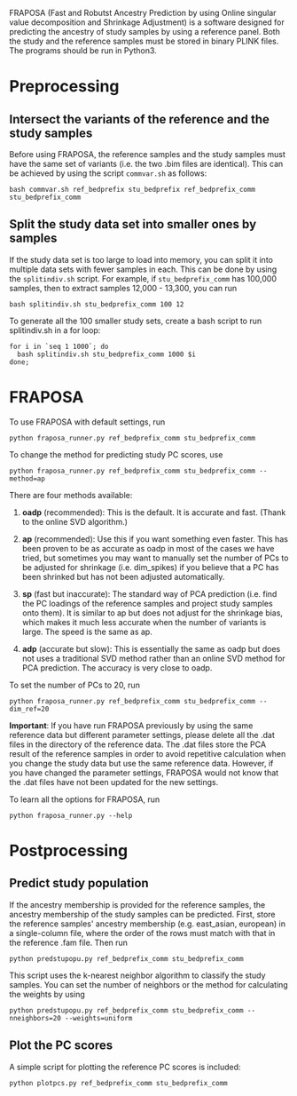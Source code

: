FRAPOSA (Fast and Robutst Ancestry Prediction by using Online singular value decomposition and Shrinkage Adjustment) is a software designed for predicting the ancestry of study samples by using a reference panel.
Both the study and the reference samples must be stored in binary PLINK files.
The programs should be run in Python3.

# Preprocessing

## Intersect the variants of the reference and the study samples

Before using FRAPOSA,
the reference samples and the study samples must have the same set of variants
(i.e. the two .bim files are identical).
This can be achieved by using the script `commvar.sh` as follows:
```
bash commvar.sh ref_bedprefix stu_bedprefix ref_bedprefix_comm stu_bedprefix_comm
```

## Split the study data set into smaller ones by samples 

If the study data set is too large to load into memory,
you can split it into multiple data sets with fewer samples in each.
This can be done by using the `splitindiv.sh` script.
For example, if `stu_bedprefix_comm` has 100,000 samples,
then to extract samples 12,000 - 13,300, you can run
```
bash splitindiv.sh stu_bedprefix_comm 100 12
```
To generate all the 100 smaller study sets, create a bash script to run splitindiv.sh in a for loop:
```
for i in `seq 1 1000`; do
  bash splitindiv.sh stu_bedprefix_comm 1000 $i
done;
```

# FRAPOSA

To use FRAPOSA with default settings, run
```
python fraposa_runner.py ref_bedprefix_comm stu_bedprefix_comm
```


To change the method for predicting study PC scores, use
```
python fraposa_runner.py ref_bedprefix_comm stu_bedprefix_comm --method=ap

```
There are four methods available:
1. **oadp** (recommended):
This is the default. It is accurate and fast. (Thank to the online SVD algorithm.)

2. **ap** (recommended):
Use this if you want something even faster.
This has been proven to be as accurate as oadp in most of the cases we have tried,
but sometimes you may want to manually set the number of PCs to be adjusted for shrinkage (i.e. dim_spikes)
if you believe that a PC has been shrinked but has not been adjusted automatically.

3. **sp** (fast but inaccurate):
The standard way of PCA prediction (i.e. find the PC loadings of the reference samples and project study samples onto them).
It is similar to ap but does not adjust for the shrinkage bias, which makes it much less accurate when the number of variants is large.
The speed is the same as ap.

4. **adp** (accurate but slow):
This is essentially the same as oadp but does not uses a traditional SVD method rather than an online SVD method for PCA prediction.
The accuracy is very close to oadp.


To set the number of PCs to 20, run
```
python fraposa_runner.py ref_bedprefix_comm stu_bedprefix_comm --dim_ref=20

```

**Important**:
If you have run FRAPOSA previously by using the same reference data but different parameter settings,
please delete all the .dat files in the directory of the reference data.
The .dat files store the PCA result of the reference samples in order to avoid repetitive calculation
when you change the study data but use the same reference data.
However, if you have changed the parameter settings,
FRAPOSA would not know that the .dat files have not been updated for the new settings.


To learn all the options for FRAPOSA, run
```
python fraposa_runner.py --help
```

# Postprocessing

## Predict study population

If the ancestry membership is provided for the reference samples,
the ancestry membership of the study samples can be predicted.
First, store the reference samples' ancestry membership (e.g. east_asian, european) in a single-column file,
where the order of the rows must match with that in the reference .fam file.
Then run
```
python predstupopu.py ref_bedprefix_comm stu_bedprefix_comm
```
This script uses the k-nearest neighbor algorithm to classify the study samples.
You can set the number of neighbors or the method for calculating the weights by using
```
python predstupopu.py ref_bedprefix_comm stu_bedprefix_comm --nneighbors=20 --weights=uniform
```

## Plot the PC scores

A simple script for plotting the reference PC scores is included:
```
python plotpcs.py ref_bedprefix_comm stu_bedprefix_comm
```

